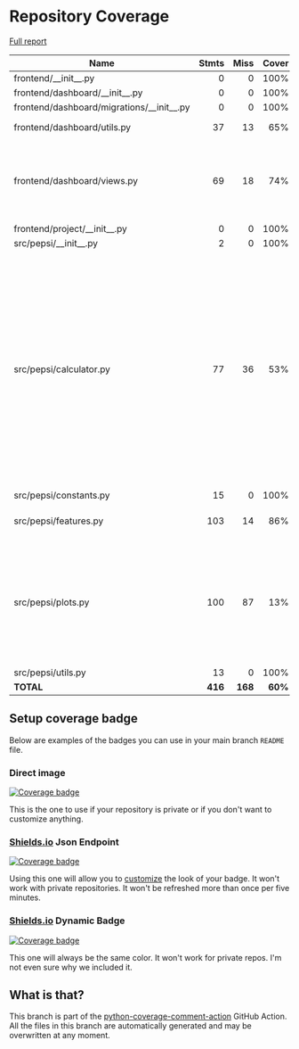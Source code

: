 # Repository Coverage

[Full report](https://htmlpreview.github.io/?https://github.com/ronjakrg/thesis-pepsi-package/blob/python-coverage-comment-action-data/htmlcov/index.html)

| Name                                          |    Stmts |     Miss |   Cover |   Missing |
|---------------------------------------------- | -------: | -------: | ------: | --------: |
| frontend/\_\_init\_\_.py                      |        0 |        0 |    100% |           |
| frontend/dashboard/\_\_init\_\_.py            |        0 |        0 |    100% |           |
| frontend/dashboard/migrations/\_\_init\_\_.py |        0 |        0 |    100% |           |
| frontend/dashboard/utils.py                   |       37 |       13 |     65% |48-62, 68-75 |
| frontend/dashboard/views.py                   |       69 |       18 |     74% |56-58, 77, 98-104, 108-109, 117-121 |
| frontend/project/\_\_init\_\_.py              |        0 |        0 |    100% |           |
| src/pepsi/\_\_init\_\_.py                     |        2 |        0 |    100% |           |
| src/pepsi/calculator.py                       |       77 |       36 |     53% |52-57, 63, 66, 79-81, 101-103, 106-108, 115-118, 121-126, 133-137, 143-144, 162-163, 173-178, 189-190 |
| src/pepsi/constants.py                        |       15 |        0 |    100% |           |
| src/pepsi/features.py                         |      103 |       14 |     86% |37-42, 192-209 |
| src/pepsi/plots.py                            |      100 |       87 |     13% |25-63, 77-159, 167-187, 196-212, 230-248, 264-279 |
| src/pepsi/utils.py                            |       13 |        0 |    100% |           |
|                                     **TOTAL** |  **416** |  **168** | **60%** |           |


## Setup coverage badge

Below are examples of the badges you can use in your main branch `README` file.

### Direct image

[![Coverage badge](https://raw.githubusercontent.com/ronjakrg/thesis-pepsi-package/python-coverage-comment-action-data/badge.svg)](https://htmlpreview.github.io/?https://github.com/ronjakrg/thesis-pepsi-package/blob/python-coverage-comment-action-data/htmlcov/index.html)

This is the one to use if your repository is private or if you don't want to customize anything.

### [Shields.io](https://shields.io) Json Endpoint

[![Coverage badge](https://img.shields.io/endpoint?url=https://raw.githubusercontent.com/ronjakrg/thesis-pepsi-package/python-coverage-comment-action-data/endpoint.json)](https://htmlpreview.github.io/?https://github.com/ronjakrg/thesis-pepsi-package/blob/python-coverage-comment-action-data/htmlcov/index.html)

Using this one will allow you to [customize](https://shields.io/endpoint) the look of your badge.
It won't work with private repositories. It won't be refreshed more than once per five minutes.

### [Shields.io](https://shields.io) Dynamic Badge

[![Coverage badge](https://img.shields.io/badge/dynamic/json?color=brightgreen&label=coverage&query=%24.message&url=https%3A%2F%2Fraw.githubusercontent.com%2Fronjakrg%2Fthesis-pepsi-package%2Fpython-coverage-comment-action-data%2Fendpoint.json)](https://htmlpreview.github.io/?https://github.com/ronjakrg/thesis-pepsi-package/blob/python-coverage-comment-action-data/htmlcov/index.html)

This one will always be the same color. It won't work for private repos. I'm not even sure why we included it.

## What is that?

This branch is part of the
[python-coverage-comment-action](https://github.com/marketplace/actions/python-coverage-comment)
GitHub Action. All the files in this branch are automatically generated and may be
overwritten at any moment.